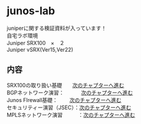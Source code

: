 # junos-lab

juniperに関する検証資料が入っています！<br>
自宅ラボ環境<br>
Juniper SRX100　×　２<br>
Juniper vSRX(Ver15,Ver22)<br>

## 内容<br>
SRX100の取り扱い基礎　　[次のチャプターへ進む](./SRX100-BASIC/BASIC.md) <br>
BGPネットワーク演習：　　 　[次のチャプターへ進む](./BGP/Junos-BGP-exercises.md) <br>
Junos FIrewall基礎：　　 [次のチャプターへ進む](./Firewall-basic/Firewall-basic/JunosSRX-Firewall-Basic.md/)<br>
セキュリティー演習（JSEC）：[次のチャプターへ進む](./JSEC/Junos-JSEC-exercises.md) <br>
MPLSネットワーク演習　　　：[次のチャプターへ進む](./Junos-MPLS-exercises.md) <br>
